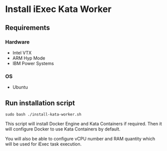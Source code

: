 # Install iExec Kata Worker

## Requirements
### Hardware
* Intel VTX 
* ARM Hyp Mode
* IBM Power Systems

### OS
* Ubuntu

## Run installation script
```
sudo bash ./install-kata-worker.sh
```

This script will install Docker Engine and Kata Containers if required. 
Then it will configure Docker to use Kata Containers by default.

You will also be able to configure vCPU number and RAM quantity which will be used for iExec task execution.